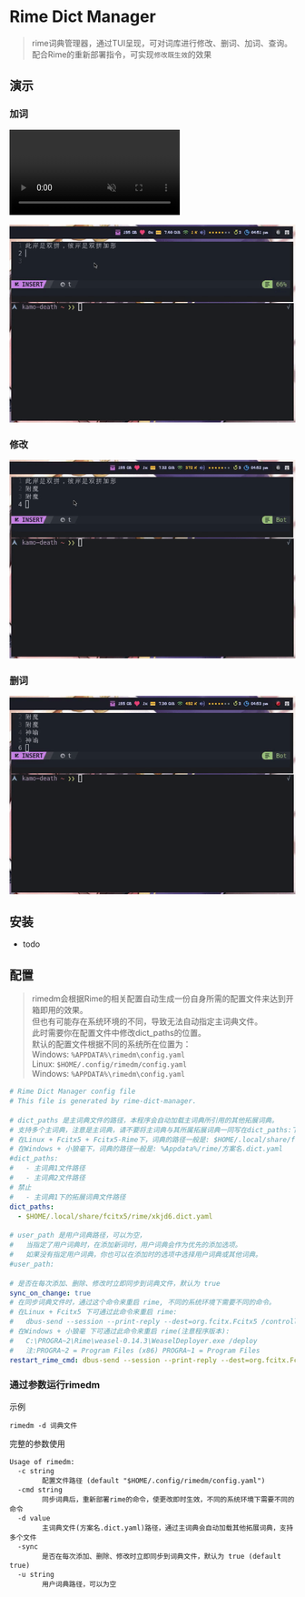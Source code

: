 # Rime Dict Manager
> rime词典管理器，通过TUI呈现，可对词库进行修改、删词、加词、查询。
> 配合Rime的重新部署指令，可实现`修改既生效`的效果

## 演示
### 加词
<div><video controls src="https://github.com/kamo2020/rimedm/blob/main/.assets/rimedm_%E4%BF%AE%E6%94%B9.mkv" muted="false"></video></div>

![加词](.assets/rimedm_加词.gif)
### 修改
![修改](.assets/rimedm_修改.gif)
### 删词
![删词](.assets/rimedm_删词.gif)
## 安装
- todo
## 配置
> rimedm会根据Rime的相关配置自动生成一份自身所需的配置文件来达到开箱即用的效果。<br>
> 但也有可能存在系统环境的不同，导致无法自动指定主词典文件。<br>
> 此时需要你在配置文件中修改dict_paths的位置。<br>
> 默认的配置文件根据不同的系统所在位置为：<br>
> Windows:  `%APPDATA%\rimedm\config.yaml`<br>
> Linux:    `$HOME/.config/rimedm/config.yaml`<br>
> Windows:  `%APPDATA%\rimedm\config.yaml`<br>

```yaml
# Rime Dict Manager config file
# This file is generated by rime-dict-manager.

# dict_paths 是主词典文件的路径，本程序会自动加载主词典所引用的其他拓展词典。
# 支持多个主词典，注意是主词典，请不要将主词典与其所属拓展词典一同写在dict_paths:下
# 在Linux + Fcitx5 + Fcitx5-Rime下，词典的路径一般是: $HOME/.local/share/fcitx5/rime/方案名.dict.yaml
# 在Windows + 小狼毫下，词典的路径一般是: %Appdata%/rime/方案名.dict.yaml
#dict_paths:
#	- 主词典1文件路径
#	- 主词典2文件路径
# 禁止
#	- 主词典1下的拓展词典文件路径
dict_paths:
  - $HOME/.local/share/fcitx5/rime/xkjd6.dict.yaml

# user_path 是用户词典路径，可以为空，
#	当指定了用户词典时，在添加新词时，用户词典会作为优先的添加选项。
#	如果没有指定用户词典，你也可以在添加时的选项中选择用户词典或其他词典。
#user_path: 

# 是否在每次添加、删除、修改时立即同步到词典文件，默认为 true
sync_on_change: true
# 在同步词典文件时，通过这个命令来重启 rime, 不同的系统环境下需要不同的命令。
# 在Linux + Fcitx5 下可通过此命令来重启 rime: 
#	dbus-send --session --print-reply --dest=org.fcitx.Fcitx5 /controller org.fcitx.Fcitx.Controller1.SetConfig string:'fcitx://config/addon/rime' variant:string:''
# 在Windows + 小狼毫 下可通过此命令来重启 rime(注意程序版本): 
#	C:\PROGRA~2\Rime\weasel-0.14.3\WeaselDeployer.exe /deploy
#	注:PROGRA~2 = Program Files (x86) PROGRA~1 = Program Files
restart_rime_cmd: dbus-send --session --print-reply --dest=org.fcitx.Fcitx5 /controller org.fcitx.Fcitx.Controller1.SetConfig string:'fcitx://config/addon/rime' variant:string:''
```

### 通过参数运行rimedm
示例
```shell
rimedm -d 词典文件
```
完整的参数使用
```shell
Usage of rimedm:
  -c string
    	配置文件路径 (default "$HOME/.config/rimedm/config.yaml")
  -cmd string
    	同步词典后，重新部署rime的命令，使更改即时生效，不同的系统环境下需要不同的命令
  -d value
    	主词典文件(方案名.dict.yaml)路径，通过主词典会自动加载其他拓展词典，支持多个文件
  -sync
    	是否在每次添加、删除、修改时立即同步到词典文件，默认为 true (default true)
  -u string
    	用户词典路径，可以为空
```
